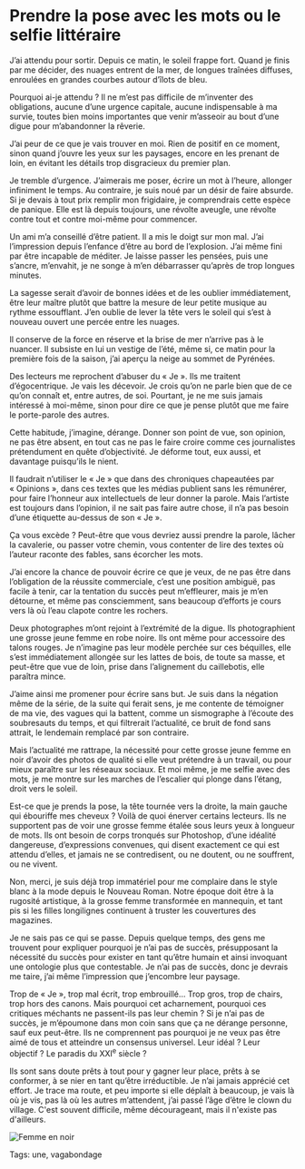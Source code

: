 # Prendre la pose avec les mots ou le selfie littéraire

J’ai attendu pour sortir. Depuis ce matin, le soleil frappe fort. Quand je finis par me décider, des nuages entrent de la mer, de longues traînées diffuses, enroulées en grandes courbes autour d’îlots de bleu.

Pourquoi ai-je attendu ? Il ne m’est pas difficile de m’inventer des obligations, aucune d’une urgence capitale, aucune indispensable à ma survie, toutes bien moins importantes que venir m’asseoir au bout d’une digue pour m’abandonner la rêverie.

J’ai peur de ce que je vais trouver en moi. Rien de positif en ce moment, sinon quand j’ouvre les yeux sur les paysages, encore en les prenant de loin, en évitant les détails trop disgracieux du premier plan.

Je tremble d’urgence. J’aimerais me poser, écrire un mot à l’heure, allonger infiniment le temps. Au contraire, je suis noué par un désir de faire absurde. Si je devais à tout prix remplir mon frigidaire, je comprendrais cette espèce de panique. Elle est là depuis toujours, une révolte aveugle, une révolte contre tout et contre moi-même pour commencer.

Un ami m’a conseillé d’être patient. Il a mis le doigt sur mon mal. J’ai l’impression depuis l’enfance d’être au bord de l’explosion. J’ai même fini par être incapable de méditer. Je laisse passer les pensées, puis une s’ancre, m’envahit, je ne songe à m’en débarrasser qu’après de trop longues minutes.

La sagesse serait d’avoir de bonnes idées et de les oublier immédiatement, être leur maître plutôt que battre la mesure de leur petite musique au rythme essoufflant. J’en oublie de lever la tête vers le soleil qui s’est à nouveau ouvert une percée entre les nuages.

Il conserve de la force en réserve et la brise de mer n’arrive pas à le nuancer. Il subsiste en lui un vestige de l’été, même si, ce matin pour la première fois de la saison, j’ai aperçu la neige au sommet de Pyrénées.

Des lecteurs me reprochent d’abuser du « Je ». Ils me traitent d’égocentrique. Je vais les décevoir. Je crois qu’on ne parle bien que de ce qu’on connaît et, entre autres, de soi. Pourtant, je ne me suis jamais intéressé à moi-même, sinon pour dire ce que je pense plutôt que me faire le porte-parole des autres.

Cette habitude, j’imagine, dérange. Donner son point de vue, son opinion, ne pas être absent, en tout cas ne pas le faire croire comme ces journalistes prétendument en quête d’objectivité. Je déforme tout, eux aussi, et davantage puisqu’ils le nient.

Il faudrait n’utiliser le « Je » que dans des chroniques chapeautées par « Opinions », dans ces textes que les médias publient sans les rémunérer, pour faire l’honneur aux intellectuels de leur donner la parole. Mais l’artiste est toujours dans l’opinion, il ne sait pas faire autre chose, il n’a pas besoin d’une étiquette au-dessus de son « Je ».

Ça vous excède ? Peut-être que vous devriez aussi prendre la parole, lâcher la cavalerie, ou passer votre chemin, vous contenter de lire des textes où l’auteur raconte des fables, sans écorcher les mots.

J’ai encore la chance de pouvoir écrire ce que je veux, de ne pas être dans l’obligation de la réussite commerciale, c’est une position ambiguë, pas facile à tenir, car la tentation du succès peut m’effleurer, mais je m’en détourne, et même pas consciemment, sans beaucoup d’efforts je cours vers là où l’eau clapote contre les rochers.

Deux photographes m’ont rejoint à l’extrémité de la digue. Ils photographient une grosse jeune femme en robe noire. Ils ont même pour accessoire des talons rouges. Je n’imagine pas leur modèle perchée sur ces béquilles, elle s’est immédiatement allongée sur les lattes de bois, de toute sa masse, et peut-être que vue de loin, prise dans l’alignement du caillebotis, elle paraîtra mince.

J’aime ainsi me promener pour écrire sans but. Je suis dans la négation même de la série, de la suite qui ferait sens, je me contente de témoigner de ma vie, des vagues qui la battent, comme un sismographe à l’écoute des soubresauts du temps, et qui filtrerait l’actualité, ce bruit de fond sans attrait, le lendemain remplacé par son contraire.

Mais l’actualité me rattrape, la nécessité pour cette grosse jeune femme en noir d’avoir des photos de qualité si elle veut prétendre à un travail, ou pour mieux paraître sur les réseaux sociaux. Et moi même, je me selfie avec des mots, je me montre sur les marches de l’escalier qui plonge dans l’étang, droit vers le soleil.

Est-ce que je prends la pose, la tête tournée vers la droite, la main gauche qui ébouriffe mes cheveux ? Voilà de quoi énerver certains lecteurs. Ils ne supportent pas de voir une grosse femme étalée sous leurs yeux à longueur de mots. Ils ont besoin de corps tronqués sur Photoshop, d’une idéalité dangereuse, d’expressions convenues, qui disent exactement ce qui est attendu d’elles, et jamais ne se contredisent, ou ne doutent, ou ne souffrent, ou ne vivent.

Non, merci, je suis déjà trop immatériel pour me complaire dans le style blanc à la mode depuis le Nouveau Roman. Notre époque doit être à la rugosité artistique, à la grosse femme transformée en mannequin, et tant pis si les filles longilignes continuent à truster les couvertures des magazines.

Je ne sais pas ce qui se passe. Depuis quelque temps, des gens me trouvent pour expliquer pourquoi je n’ai pas de succès, présupposant la nécessité du succès pour exister en tant qu’être humain et ainsi invoquant une ontologie plus que contestable. Je n’ai pas de succès, donc je devrais me taire, j’ai même l’impression que j’encombre leur paysage.

Trop de « Je », trop mal écrit, trop embrouillé… Trop gros, trop de chairs, trop hors des canons. Mais pourquoi cet acharnement, pourquoi ces critiques méchants ne passent-ils pas leur chemin ? Si je n’ai pas de succès, je m’époumone dans mon coin sans que ça ne dérange personne, sauf eux peut-être. Ils ne comprennent pas pourquoi je ne veux pas être aimé de tous et atteindre un consensus universel. Leur idéal ? Leur objectif ? Le paradis du XXI<sup>e</sup> siècle ?

Ils sont sans doute prêts à tout pour y gagner leur place, prêts à se conformer, à se nier en tant qu’être irréductible. Je n’ai jamais apprécié cet effort. Je trace ma route, et peu importe si elle déplaît à beaucoup, je vais là où je vis, pas là où les autres m’attendent, j’ai passé l’âge d’être le clown du village. C'est souvent difficile, même décourageant, mais il n'existe pas d'ailleurs.

![Femme en noir](http://blog.tcrouzet.comhttps://tcrouzet.com/images_tc/2014/11/model.jpg)



Tags: une, vagabondage
